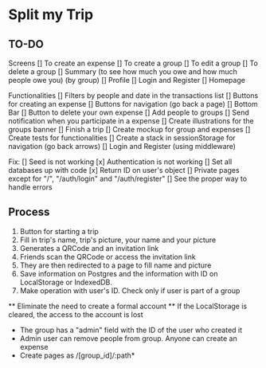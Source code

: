# Split my Trip

## TO-DO

Screens
[] To create an expense
[] To create a group
[] To edit a group
[] To delete a group
[] Summary (to see how much you owe and how much people owe you) (by group)
[] Profile
[] Login and Register
[] Homepage

Functionalities
[] Filters by people and date in the transactions list
[] Buttons for creating an expense
[] Buttons for navigation (go back a page)
[] Bottom Bar
[] Button to delete your own expense
[] Add people to groups
[] Send notification when you participate in a expense
[] Create illustrations for the groups banner
[] Finish a trip
[] Create mockup for group and expenses
[] Create tests for functionalities
[] Create a stack in sessionStorage for navigation (go back arrows)
[] Login and Register (using middleware)

Fix:
[] Seed is not working
[x] Authentication is not working
[] Set all databases up with code
[x] Return ID on user's object
[] Private pages except for "/", "/auth/login" and "/auth/register"
[] See the proper way to handle errors

## Process

1. Button for starting a trip
2. Fill in trip's name, trip's picture, your name and your picture
3. Generates a QRCode and an invitation link
4. Friends scan the QRCode or access the invitation link
5. They are then redirected to a page to fill name and picture
6. Save information on Postgres and the information with ID on LocalStorage or IndexedDB.
7. Make operation with user's ID. Check only if user is part of a group

** Eliminate the need to create a formal account
** If the LocalStorage is cleared, the access to the account is lost

- The group has a "admin" field with the ID of the user who created it
- Admin user can remove people from group. Anyone can create an expense
- Create pages as /[group_id]/:path\*

